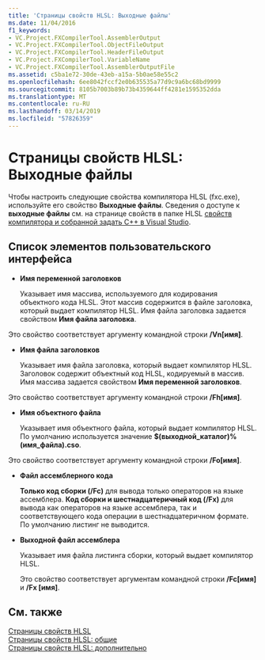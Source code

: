 ```yaml
---
title: 'Страницы свойств HLSL: Выходные файлы'
ms.date: 11/04/2016
f1_keywords:
- VC.Project.FXCompilerTool.AssemblerOutput
- VC.Project.FXCompilerTool.ObjectFileOutput
- VC.Project.FXCompilerTool.HeaderFileOutput
- VC.Project.FXCompilerTool.VariableName
- VC.Project.FXCompilerTool.AssemblerOutputFile
ms.assetid: c5ba1e72-30de-43eb-a15a-5b0ae58e55c2
ms.openlocfilehash: 6ee8042fccf2e0b635535a77d9c9a6bc68bd9999
ms.sourcegitcommit: 8105b7003b89b73b4359644ff4281e1595352dda
ms.translationtype: MT
ms.contentlocale: ru-RU
ms.lasthandoff: 03/14/2019
ms.locfileid: "57826359"
---
```

# <a name="hlsl-property-pages-output-files"></a>Страницы свойств HLSL: Выходные файлы

Чтобы настроить следующие свойства компилятора HLSL (fxc.exe), используйте его свойство **Выходные файлы**. Сведения о доступе к **выходные файлы** см. на странице свойств в папке HLSL [свойств компилятора и собранной задать C++ в Visual Studio](../working-with-project-properties.md).

## <a name="uielement-list"></a>Список элементов пользовательского интерфейса

- **Имя переменной заголовков**

   Указывает имя массива, используемого для кодирования объектного кода HLSL. Этот массив содержится в файле заголовка, который выдает компилятор HLSL. Имя файла заголовка задается свойством **Имя файла заголовка**.

Это свойство соответствует аргументу командной строки **/Vn[имя]**.

- **Имя файла заголовков**

   Указывает имя файла заголовка, который выдает компилятор HLSL. Заголовок содержит объектный код HLSL, кодируемый в массив. Имя массива задается свойством **Имя переменной заголовков**.

Это свойство соответствует аргументу командной строки **/Fh[имя]**.

- **Имя объектного файла**

   Указывает имя объектного файла, который выдает компилятор HLSL. По умолчанию используется значение **$(выходной_каталог)%(имя_файла).cso**.

Это свойство соответствует аргументу командной строки **/Fo[имя]**.

- **Файл ассемблерного кода**

   **Только код сборки (/Fc)** для вывода только операторов на языке ассемблера. **Код сборки и шестнадцатеричный код (/Fx)** для вывода как операторов на языке ассемблера, так и соответствующего кода операции в шестнадцатеричном формате. По умолчанию листинг не выводится.

- **Выходной файл ассемблера**

   Указывает имя файла листинга сборки, который выдает компилятор HLSL.

   Это свойство соответствует аргументам командной строки **/Fc[имя]** и **/Fx [имя]**.

## <a name="see-also"></a>См. также

[Страницы свойств HLSL](hlsl-property-pages.md)<br>
[Страницы свойств HLSL: общие](hlsl-property-pages-general.md)<br>
[Страницы свойств HLSL: дополнительно](hlsl-property-pages-advanced.md)
